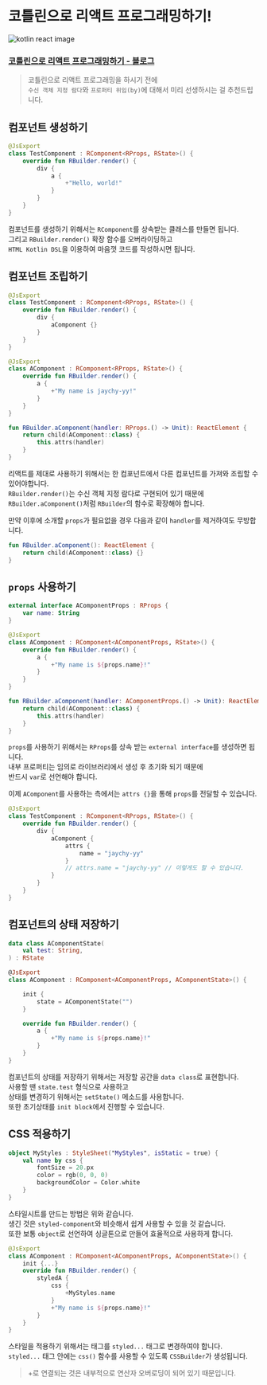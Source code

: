 # 코틀린으로 리액트 프로그래밍하기!
![kotlin react image](https://user-images.githubusercontent.com/48639421/124257806-b2094b00-db67-11eb-8da6-87e764023b60.png)

### [코틀린으로 리액트 프로그래밍하기 - 블로그](https://velog.io/@dhwlddjgmanf/%EC%BD%94%ED%8B%80%EB%A6%B0%EC%9C%BC%EB%A1%9C-%EB%A6%AC%EC%95%A1%ED%8A%B8-%ED%94%84%EB%A1%9C%EA%B7%B8%EB%9E%98%EB%B0%8D%ED%95%98%EA%B8%B0)  

> 코틀린으로 리액트 프로그래밍을 하시기 전에  
> `수신 객체 지정 람다`와 `프로퍼티 위임(by)`에 대해서 미리 선생하시는 걸 추천드립니다.  

## 컴포넌트 생성하기
```kotlin
@JsExport
class TestComponent : RComponent<RProps, RState>() {
    override fun RBuilder.render() {
        div {
            a {
                +"Hello, world!"
            }
        }
    }
}
```
컴포넌트를 생성하기 위해서는 `RComponent`를 상속받는 클래스를 만들면 됩니다.  
그리고 `RBuilder.render()` 확장 함수를 오버라이딩하고  
`HTML Kotlin DSL`을 이용하여 마음껏 코드를 작성하시면 됩니다.  

## 컴포넌트 조립하기
```kotlin
@JsExport
class TestComponent : RComponent<RProps, RState>() {
    override fun RBuilder.render() {
        div {
            aComponent {}
        }
    }
}

@JsExport
class AComponent : RComponent<RProps, RState>() {
    override fun RBuilder.render() {
        a {
            +"My name is jaychy-yy!"
        }
    }
}

fun RBuilder.aComponent(handler: RProps.() -> Unit): ReactElement {
    return child(AComponent::class) {
        this.attrs(handler)
    }
}
```
리액트를 제대로 사용하기 위해서는 한 컴포넌트에서 다른 컴포넌트를 가져와 조립할 수 있어야합니다.  
`RBuilder.render()`는 수신 객체 지정 람다로 구현되어 있기 때문에  
`RBuilder.aComponent()`처럼 `RBuilder`의 함수로 확장해야 합니다.  

만약 이후에 소개할 `props`가 필요없을 경우 다음과 같이 `handler`를 제거하여도 무방합니다.  
```kotlin
fun RBuilder.aComponent(): ReactElement {
    return child(AComponent::class) {}
}
```

## `props` 사용하기
```kotlin
external interface AComponentProps : RProps {
    var name: String
}

@JsExport
class AComponent : RComponent<AComponentProps, RState>() {
    override fun RBuilder.render() {
        a {
            +"My name is ${props.name}!"
        }
    }
}

fun RBuilder.aComponent(handler: AComponentProps.() -> Unit): ReactElement {
    return child(AComponent::class) {
        this.attrs(handler)
    }
}
```
`props`를 사용하기 위해서는 `RProps`를 상속 받는 `external interface`를 생성하면 됩니다.  
내부 프로퍼티는 임의로 라이브러리에서 생성 후 초기화 되기 때문에  
반드시 `var`로 선언해야 합니다.  

이제 `AComponent`를 사용하는 측에서는 `attrs {}`을 통해 `props`를 전달할 수 있습니다.
```kotlin
@JsExport
class TestComponent : RComponent<RProps, RState>() {
    override fun RBuilder.render() {
        div {
            aComponent {
                attrs {
                    name = "jaychy-yy"
                }
                // attrs.name = "jaychy-yy" // 이렇게도 할 수 있습니다.
            }
        }
    }
}
```

## 컴포넌트의 상태 저장하기
```kotlin
data class AComponentState(
    val test: String,
) : RState

@JsExport
class AComponent : RComponent<AComponentProps, AComponentState>() {

    init {
        state = AComponentState("")
    }

    override fun RBuilder.render() {
        a {
            +"My name is ${props.name}!"
        }
    }
}
```
컴포넌트의 상태를 저장하기 위해서는 저장할 공간을 `data class`로 표현합니다.  
사용할 땐 `state.test` 형식으로 사용하고  
상태를 변경하기 위해서는 `setState()` 메소드를 사용합니다.  
또한 초기상태를 `init block`에서 진행할 수 있습니다.  

## CSS 적용하기
```kotlin
object MyStyles : StyleSheet("MyStyles", isStatic = true) {
    val name by css {
        fontSize = 20.px
        color = rgb(0, 0, 0)
        backgroundColor = Color.white
    }
}
```
스타일시트를 만드는 방법은 위와 같습니다.  
생긴 것은 `styled-component`와 비슷해서 쉽게 사용할 수 있을 것 같습니다.  
또한 보통 `object`로 선언하여 싱글톤으로 만들어 효율적으로 사용하게 합니다.  

```kotlin
@JsExport
class AComponent : RComponent<AComponentProps, AComponentState>() {
    init {...}
    override fun RBuilder.render() {
        styledA {
            css {
                +MyStyles.name
            }
            +"My name is ${props.name}!"
        }
    }
}
```
스타일을 적용하기 위해서는 태그를 `styled...` 태그로 변경하여야 합니다.  
`styled...` 태그 안에는 `css()` 함수를 사용할 수 있도록 `CSSBuilder`가 생성됩니다.  

> +로 연결되는 것은 내부적으로 연산자 오버로딩이 되어 있기 때문입니다.

